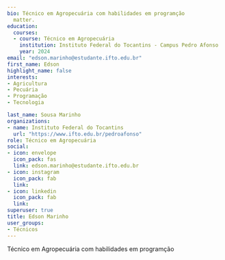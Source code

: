 ```yaml
---
bio: Técnico em Agropecuária com habilidades em programção
  matter.
education:
  courses:
  - course: Técnico em Agropecuária
    institution: Instituto Federal do Tocantins - Campus Pedro Afonso
    year: 2024
email: "edson.marinho@estudante.ifto.edu.br"
first_name: Edson
highlight_name: false
interests:
- Agricultura 
- Pecuária
- Programação
- Tecnologia

last_name: Sousa Marinho
organizations:
- name: Instituto Federal do Tocantins
  url: "https://www.ifto.edu.br/pedroafonso"
role: Técnico em Agropecuária
social:
- icon: envelope
  icon_pack: fas
  link: edson.marinho@estudante.ifto.edu.br
- icon: instagram
  icon_pack: fab
  link: 
- icon: linkedin
  icon_pack: fab
  link: 
superuser: true
title: Edson Marinho
user_groups:
- Técnicos
---
```


Técnico em Agropecuária com habilidades em programção